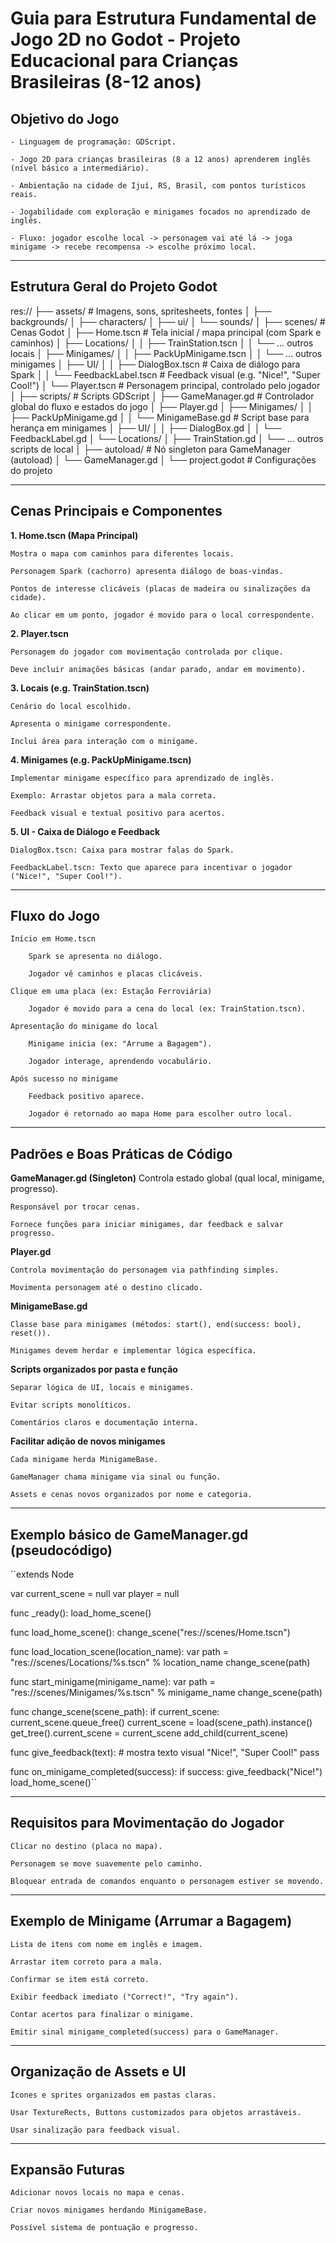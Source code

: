# Guia para Estrutura Fundamental de Jogo 2D no Godot - Projeto Educacional para Crianças Brasileiras (8-12 anos)

## Objetivo do Jogo

    - Linguagem de programação: GDScript.

    - Jogo 2D para crianças brasileiras (8 a 12 anos) aprenderem inglês (nível básico a intermediário).

    - Ambientação na cidade de Ijuí, RS, Brasil, com pontos turísticos reais.

    - Jogabilidade com exploração e minigames focados no aprendizado de inglês.

    - Fluxo: jogador escolhe local -> personagem vai até lá -> joga minigame -> recebe recompensa -> escolhe próximo local.

---

## Estrutura Geral do Projeto Godot

res://
├── assets/                 # Imagens, sons, spritesheets, fontes
│   ├── backgrounds/
│   ├── characters/
│   ├── ui/
│   └── sounds/
│
├── scenes/                 # Cenas Godot
│   ├── Home.tscn           # Tela inicial / mapa principal (com Spark e caminhos)
│   ├── Locations/
│   │   ├── TrainStation.tscn
│   │   └── ... outros locais
│   ├── Minigames/
│   │   ├── PackUpMinigame.tscn
│   │   └── ... outros minigames
│   ├── UI/
│   │   ├── DialogBox.tscn  # Caixa de diálogo para Spark
│   │   └── FeedbackLabel.tscn # Feedback visual (e.g. "Nice!", "Super Cool!")
│   └── Player.tscn         # Personagem principal, controlado pelo jogador
│
├── scripts/                # Scripts GDScript
│   ├── GameManager.gd      # Controlador global do fluxo e estados do jogo
│   ├── Player.gd
│   ├── Minigames/
│   │   ├── PackUpMinigame.gd
│   │   └── MinigameBase.gd # Script base para herança em minigames
│   ├── UI/
│   │   ├── DialogBox.gd
│   │   └── FeedbackLabel.gd
│   └── Locations/
│       ├── TrainStation.gd
│       └── ... outros scripts de local
│
├── autoload/               # Nó singleton para GameManager (autoload)
│   └── GameManager.gd
│
└── project.godot           # Configurações do projeto

---

## Cenas Principais e Componentes

**1. Home.tscn (Mapa Principal)**

    Mostra o mapa com caminhos para diferentes locais.

    Personagem Spark (cachorro) apresenta diálogo de boas-vindas.

    Pontos de interesse clicáveis (placas de madeira ou sinalizações da cidade).

    Ao clicar em um ponto, jogador é movido para o local correspondente.

**2. Player.tscn**

    Personagem do jogador com movimentação controlada por clique.

    Deve incluir animações básicas (andar parado, andar em movimento).

**3. Locais (e.g. TrainStation.tscn)**

    Cenário do local escolhido.

    Apresenta o minigame correspondente.

    Inclui área para interação com o minigame.

**4. Minigames (e.g. PackUpMinigame.tscn)**

    Implementar minigame específico para aprendizado de inglês.

    Exemplo: Arrastar objetos para a mala correta.

    Feedback visual e textual positivo para acertos.

**5. UI - Caixa de Diálogo e Feedback**

    DialogBox.tscn: Caixa para mostrar falas do Spark.

    FeedbackLabel.tscn: Texto que aparece para incentivar o jogador ("Nice!", "Super Cool!").

---

## Fluxo do Jogo

    Início em Home.tscn

        Spark se apresenta no diálogo.

        Jogador vê caminhos e placas clicáveis.

    Clique em uma placa (ex: Estação Ferroviária)

        Jogador é movido para a cena do local (ex: TrainStation.tscn).

    Apresentação do minigame do local

        Minigame inicia (ex: "Arrume a Bagagem").

        Jogador interage, aprendendo vocabulário.

    Após sucesso no minigame

        Feedback positivo aparece.

        Jogador é retornado ao mapa Home para escolher outro local.

---

## Padrões e Boas Práticas de Código

**GameManager.gd (Singleton)**
    Controla estado global (qual local, minigame, progresso).

    Responsável por trocar cenas.

    Fornece funções para iniciar minigames, dar feedback e salvar progresso.

**Player.gd**

    Controla movimentação do personagem via pathfinding simples.

    Movimenta personagem até o destino clicado.

**MinigameBase.gd**

    Classe base para minigames (métodos: start(), end(success: bool), reset()).

    Minigames devem herdar e implementar lógica específica.

**Scripts organizados por pasta e função**

    Separar lógica de UI, locais e minigames.

    Evitar scripts monolíticos.

    Comentários claros e documentação interna.

**Facilitar adição de novos minigames**

    Cada minigame herda MinigameBase.

    GameManager chama minigame via sinal ou função.

    Assets e cenas novos organizados por nome e categoria.

---

## Exemplo básico de GameManager.gd (pseudocódigo)

``extends Node

var current_scene = null
var player = null

func _ready():
    load_home_scene()

func load_home_scene():
    change_scene("res://scenes/Home.tscn")

func load_location_scene(location_name):
    var path = "res://scenes/Locations/%s.tscn" % location_name
    change_scene(path)

func start_minigame(minigame_name):
    var path = "res://scenes/Minigames/%s.tscn" % minigame_name
    change_scene(path)

func change_scene(scene_path):
    if current_scene:
        current_scene.queue_free()
    current_scene = load(scene_path).instance()
    get_tree().current_scene = current_scene
    add_child(current_scene)

func give_feedback(text):
    # mostra texto visual "Nice!", "Super Cool!"
    pass

func on_minigame_completed(success):
    if success:
        give_feedback("Nice!")
    load_home_scene()``

---

## Requisitos para Movimentação do Jogador

    Clicar no destino (placa no mapa).

    Personagem se move suavemente pelo caminho.

    Bloquear entrada de comandos enquanto o personagem estiver se movendo.

---

## Exemplo de Minigame (Arrumar a Bagagem)

    Lista de itens com nome em inglês e imagem.

    Arrastar item correto para a mala.

    Confirmar se item está correto.

    Exibir feedback imediato ("Correct!", "Try again").

    Contar acertos para finalizar o minigame.

    Emitir sinal minigame_completed(success) para o GameManager.

---

## Organização de Assets e UI

    Ícones e sprites organizados em pastas claras.

    Usar TextureRects, Buttons customizados para objetos arrastáveis.

    Usar sinalização para feedback visual.

---

## Expansão Futuras

    Adicionar novos locais no mapa e cenas.

    Criar novos minigames herdando MinigameBase.

    Possível sistema de pontuação e progresso.